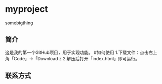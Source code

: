 # myproject
somebigthing
## 简介
这是我的第一个GitHub项目，用于实现功能。
#如何使用
1.下载文件：点击右上角「Code」→「Download z 2.解压后打开「index.html」即可运行。
## 联系方式
